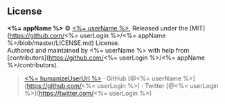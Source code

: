 ## License

**<%= appName %>** © [<%= userName %>](<%= userUrl %>), Released under the [MIT](https://github.com/<%= userLogin %>/<%= appName %>/blob/master/LICENSE.md) License.<br>
Authored and maintained by <%= userName %> with help from [contributors](https://github.com/<%= userLogin %>/<%= appName %>/contributors).

> [<%= humanizeUserUrl %>](<%= userUrl %>) · GitHub [@<%= userName %>](https://github.com/<%= userLogin %>) · Twitter [@<%= userLogin %>](https://twitter.com/<%= userLogin %>)
